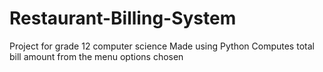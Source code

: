 # Restaurant-Billing-System
Project for grade 12 computer science
Made using Python
Computes total bill amount from the menu options chosen